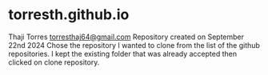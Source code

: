 # torresth.github.io
Thaji Torres
torresthaj64@gmail.com
Repository created on September 22nd 2024
Chose the repository I wanted to clone from the list of the github repositories. I kept the existing folder
that was already accepted then clicked on clone repository.